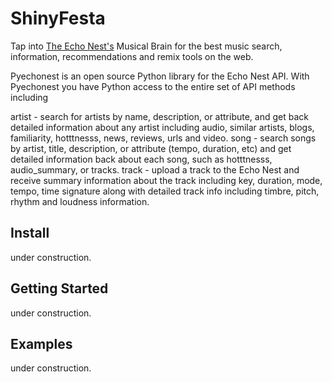 # ShinyFesta

Tap into [The Echo Nest's](httpthe.echonest.com) Musical Brain for the best music search, information, recommendations and remix tools on the web.

Pyechonest is an open source Python library for the Echo Nest API.  With Pyechonest you have Python access to the entire set of API methods including

   artist - search for artists by name, description, or attribute, and get back detailed information about any artist including audio, similar artists, blogs, familiarity, hotttnesss, news, reviews, urls and video.
   song - search songs by artist, title, description, or attribute (tempo, duration, etc) and get detailed information back about each song, such as hotttnesss, audio_summary, or tracks.
   track - upload a track to the Echo Nest and receive summary information about the track including key, duration, mode, tempo, time signature along with detailed track info including timbre, pitch, rhythm and loudness information.

## Install
 under construction.
   
## Getting Started
 under construction.

## Examples
 under construction.

